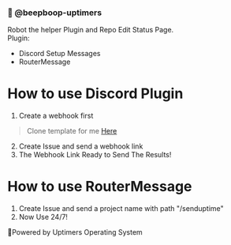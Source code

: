 ### 🤖 @beepboop-uptimers
Robot the helper Plugin and Repo Edit Status Page.  
Plugin:      
*   Discord Setup Messages        
*   RouterMessage     

# How to use Discord Plugin
1. Create a webhook first
 > Clone template for me [Here](https://github.com/Uptimers/Uptimers)     
2. Create Issue and send a webhook link     
3. The Webhook Link Ready to Send The Results!
# How to use RouterMessage
1. Create Issue and send a project name with path "/senduptime"
2. Now Use 24/7!




🤖Powered by Uptimers Operating System
